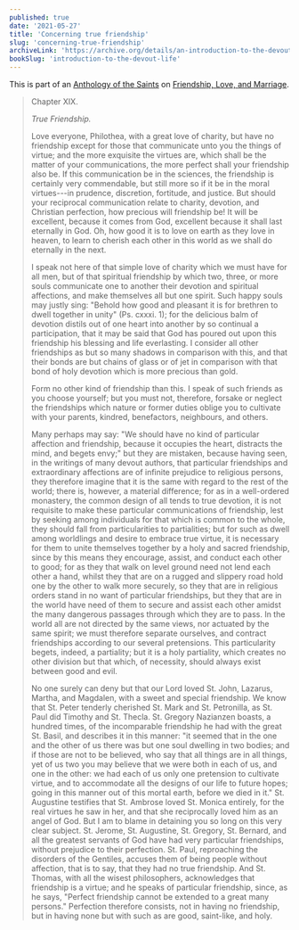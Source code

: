 ```yaml
---
published: true
date: '2021-05-27'
title: 'Concerning true friendship'
slug: 'concerning-true-friendship'
archiveLink: 'https://archive.org/details/an-introduction-to-the-devout-life/page/151?view=theater'
bookSlug: 'introduction-to-the-devout-life'
---
```


This is part of an [Anthology of the Saints](/anthologies.html) on [Friendship, Love, and Marriage](/anthologies/friendship-love-and-marriage.html).

> Chapter XIX.
>
> *True Friendship.*
>
> Love everyone, Philothea, with a great love of charity, but have no friendship except for those that communicate unto you the things of virtue; and the more exquisite the virtues are, which shall be the matter of your communications, the more perfect shall your friendship also be. If this communication be in the sciences, the friendship is certainly very commendable, but still more so if it be in the moral virtues---in prudence, discretion, fortitude, and justice. But should your reciprocal communication relate to charity, devotion, and Christian perfection, how precious will friendship be! It will be excellent, because it comes from God, excellent because it shall last eternally in God. Oh, how good it is to love on earth as they love in heaven, to learn to cherish each other in this world as we shall do eternally in the next.
>
> I speak not here of that simple love of charity which we must have for all men, but of that spiritual friendship by which two, three, or more souls communicate one to another their devotion and spiritual affections, and make themselves all but one spirit. Such happy souls may justly sing: "Behold how good and pleasant it is for brethren to dwell together in unity" (Ps. cxxxi. 1); for the delicious balm of devotion distils out of one heart into another by so continual a participation, that it may be said that God has poured out upon this friendship his blessing and life everlasting. I consider all other friendships as but so many shadows in comparison with this, and that their bonds are but chains of glass or of jet in comparison with that bond of holy devotion which is more precious than gold.
>
> Form no other kind of friendship than this. I speak of such friends as you choose yourself; but you must not, therefore, forsake or neglect the friendships which nature or former duties oblige you to cultivate with your parents, kindred, benefactors, neighbours, and others.
>
> Many perhaps may say: "We should have no kind of particular affection and friendship, because it occupies the heart, distracts the mind, and begets envy;" but they are mistaken, because having seen, in the writings of many devout authors, that particular friendships and extraordinary affections are of infinite prejudice to religious persons, they therefore imagine that it is the same with regard to the rest of the world; there is, however, a material difference; for as in a well-ordered monastery, the common design of all tends to true devotion, it is not requisite to make these particular communications of friendship, lest by seeking among individuals for that which is common to the whole, they should fall from particularities to partialities; but for such as dwell among worldlings and desire to embrace true virtue, it is necessary for them to unite themselves together by a holy and sacred friendship, since by this means they encourage, assist, and conduct each other to good; for as they that walk on level ground need not lend each other a hand, whilst they that are on a rugged and slippery road hold one by the other to walk more securely, so they that are in religious orders stand in no want of particular friendships, but they that are in the world have need of them to secure and assist each other amidst the many dangerous passages through which they are to pass. In the world all are not directed by the same views, nor actuated by the same spirit; we must therefore separate ourselves, and contract friendships according to our several pretensions. This particularity begets, indeed, a partiality; but it is a holy partiality, which creates no other division but that which, of necessity, should always exist between good and evil.
>
> No one surely can deny but that our Lord loved St. John, Lazarus, Martha, and Magdalen, with a sweet and special friendship. We know that St. Peter tenderly cherished St. Mark and St. Petronilla, as St. Paul did Timothy and St. Thecla. St. Gregory Nazianzen boasts, a hundred times, of the incomparable friendship he had with the great St. Basil, and describes it in this manner: "it seemed that in the one and the other of us there was but one soul dwelling in two bodies; and if those are not to be believed, who say that all things are in all things, yet of us two you may believe that we were both in each of us, and one in the other: we had each of us only one pretension to cultivate virtue, and to accommodate all the designs of our life to future hopes; going in this manner out of this mortal earth, before we died in it." St. Augustine testifies that St. Ambrose loved St. Monica entirely, for the real virtues he saw in her, and that she reciprocally loved him as an angel of God. But I am to blame in detaining you so long on this very clear subject. St. Jerome, St. Augustine, St. Gregory, St. Bernard, and all the greatest servants of God have had very particular friendships, without prejudice to their perfection. St. Paul, reproaching the disorders of the Gentiles, accuses them of being people without affection, that is to say, that they had no true friendship. And St. Thomas, with all the wisest philosophers, acknowledges that friendship is a virtue; and he speaks of particular friendship, since, as he says, "Perfect friendship cannot be extended to a great many persons." Perfection therefore consists, not in having no friendship, but in having none but with such as are good, saint-like, and holy.